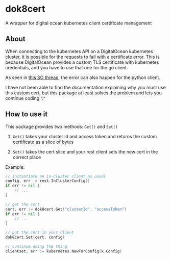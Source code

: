# dok8cert

A wrapper for digital ocean kubernetes client certificate management

## About

When connecting to the kubernetes API on a DigitalOcean kubernetes cluster, it is possible for the requests to fail with a certificate error. This is because DigitalOcean provides a custom TLS certificate with kubernetes credentials, and you have to use that one for the go client.

As seen in [this SO thread](https://stackoverflow.com/questions/65042279/python-kubernetes-client-requests-fail-with-unable-to-get-local-issuer-certific), the error can also happen for the python client.

I have not been able to find the documentation explaining why you must use this custom cert, but this package at least solves the problem and lets you continue coding ^.^

## How to use it

This package provides two methods: `Get()` and `Set()`

1. `Get()` takes your cluster id and access token and returns the custom certificate as a slice of bytes

2. `Set()` takes the cert slice and your rest client sets the new cert in the correct place

Example:

```go
// instantiate an in-cluster client as usual
config, err := rest.InClusterConfig()
if err != nil {
    // ...
}

// get the cert
cert, err := dok8cert.Get("clusterId", "accessToken")
if err != nil {
    // ...
}

// put the cert in your client
dok8cert.Set(cert, config)

// continue doing the thing
clientset, err := kubernetes.NewForConfig(k.Config)
```
